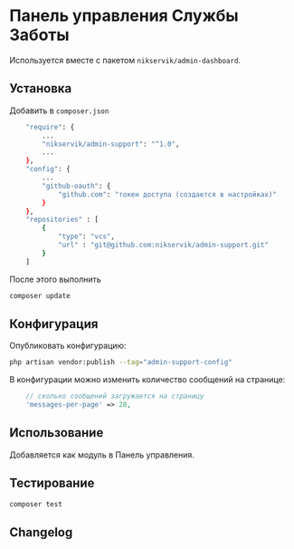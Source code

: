 # Панель управления Службы Заботы

Используется вместе с пакетом `nikservik/admin-dashboard`.

## Установка

Добавить в `composer.json`
```bash
    "require": {
        ...
        "nikservik/admin-support": "^1.0",
        ...
    },
    "config": {
        ...
        "github-oauth": {
            "github.com": "токен доступа (создается в настройках)"
        }
    },
    "repositories" : [
        {
            "type": "vcs",
            "url" : "git@github.com:nikservik/admin-support.git"
        }
    ]
```
После этого выполнить 
```bash
composer update
```

## Конфигурация
Опубликовать конфигурацию:
```bash
php artisan vendor:publish --tag="admin-support-config"
```

В конфигурации можно изменить количество сообщений на странице:
```php
    // сколько сообщений загружается на страницу
    'messages-per-page' => 20,

```

## Использование

Добавляется как модуль в Панель управления.

## Тестирование

```bash
composer test
```

## Changelog


